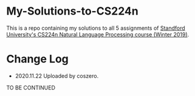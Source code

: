 # My-Solutions-to-CS224n
This is a repo containing my solutions to all 5 assignments of [Standford University's CS224n Natural Language Processing course (Winter 2019)](https://web.stanford.edu/class/archive/cs/cs224n/cs224n.1194/).

# Change Log
- 2020.11.22  Uploaded by coszero.


TO BE CONTINUED

